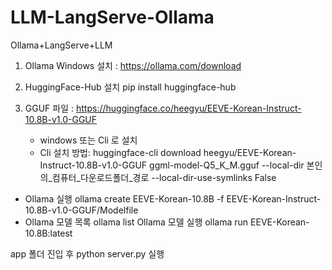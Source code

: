# LLM-LangServe-Ollama
Ollama+LangServe+LLM

1. Ollama Windows 설치 : https://ollama.com/download

2. HuggingFace-Hub 설치
pip install huggingface-hub

3. GGUF 파일 : https://huggingface.co/heegyu/EEVE-Korean-Instruct-10.8B-v1.0-GGUF 
    - windows 또는 Cli 로 설치
    - Cli 설치 방법: huggingface-cli download heegyu/EEVE-Korean-Instruct-10.8B-v1.0-GGUF ggml-model-Q5_K_M.gguf --local-dir 본인의_컴퓨터_다운로드폴더_경로 --local-dir-use-symlinks False

- Ollama 실행
    ollama create EEVE-Korean-10.8B -f EEVE-Korean-Instruct-10.8B-v1.0-GGUF/Modelfile
- Ollama 모델 목록
    ollama list
Ollama 모델 실행
    ollama run EEVE-Korean-10.8B:latest

app 폴더 진입 후 python server.py 실행
